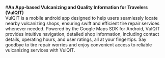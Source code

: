 #**An App-based Vulcanizing and Quality Information for Travelers (VulQIT)**  
VulQIT is a mobile android app designed to help users seamlessly locate nearby vulcanizing shops, ensuring swift and efficient tire repair services whenever needed. Powered by the Google Maps SDK for Android, VulQIT provides intuitive navigation, detailed shop information, including contact details, operating hours, and user ratings, all at your fingertips. Say goodbye to tire repair worries and enjoy convenient access to reliable vulcanizing services with VulQIT.
